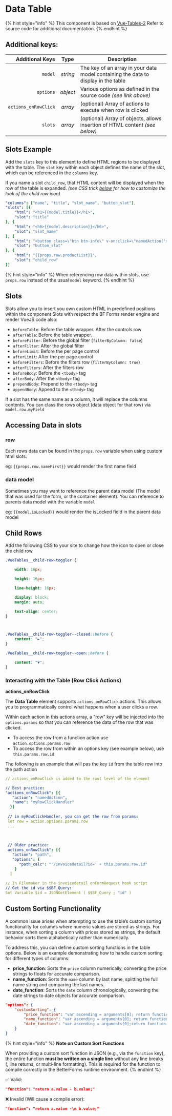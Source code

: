 # Data Table

{% hint style="info" %}
This component is based on [Vue-Tables-2](https://matanya.gitbook.io/vue-tables-2/options-api#options) Refer to source code for additional documentation.
{% endhint %}

## Additional keys:

|      Additional Keys |   Type   | Description                                                                        |
| -------------------: | :------: | ---------------------------------------------------------------------------------- |
|              `model` | _string_ | The key of an array in your data model containing the data to display in the table |
|            `options` | _object_ | Various options as defined in the source code _(see link above)_                   |
| `actions_onRowClick` |  _array_ | (optional) Array of actions to execute when row is clicked                         |
|              `slots` |  _array_ | (optional) Array of objects, allows insertion of HTML content _(see below)_        |

## Slots Example

Add the `slots` key to this element to define HTML regions to be displayed with the table. The `slot` key within each object defines the name of the slot, which can be referenced in the `columns` key.

If you name a slot `child_row`, that HTML content will be displayed when the row of the table is expanded. _(see CSS trick_ [_below_](tables2.md#child-rows) _for how to customize the look of the child row icon)_

```yaml
"columns": ["name", "title", "slot_name", "button_slot"],
"slots": [{
    "html": "<h1>{{model.title}}</h1>",
    "slot": "title"
}, {
    "html": "<h6>{{model.description}}</h6>",
    "slot": "slot_name"
}, {
    "html": "<button class=\"btn btn-info\" v-on:click=\"namedAction('myNamedAction'; {row: props.row})\"><i class=\"fa fa-check\"></i> OK</button>",
    "slot": "button_slot"
}, {
    "html": "{{props.row.productList}}",
    "slot": "child_row"
}]
```

{% hint style="info" %}
When referencing row data within slots, use `props.row` instead of the usual `model` keyword.
{% endhint %}

## Slots

Slots allow you to insert you own custom HTML in predefined positions within the component Slots with respect the BF Forms render engine and render VueJS code also:

* `beforeTable`: Before the table wrapper. After the controls row
* `afterTable`: Before the table wrapper.
* `beforeFilter`: Before the global filter (`filterByColumn: false`)
* `afterFilter`: After the global filter
* `beforeLimit`: Before the per page control
* `afterLimit`: After the per page control
* `beforeFilters`: Before the filters row (`filterByColumn: true`)
* `afterFilters`: After the filters row
* `beforeBody`: Before the `<tbody>` tag
* `afterBody`: After the `<tbody>` tag
* `prependBody`: Prepend to the `<tbody>` tag
* `appendBody`: Append to the `<tbody>` tag

If a slot has the same name as a column, it will replace the columns contents. You can class the rows object (data object for that row) via `model.row.myField`

## Accessing Data in slots

### row

Each rows data can be found in the `props.row` variable when using custom html slots.

eg: `{{props.row.nameFirst}}` would render the first name field

### data model

Sometimes you may want to reference the parent data model (The model that was used for the form, or the container element). You can reference to parents data model with the variable `model`

eg: `{{model.isLocked}}` would render the isLocked field in the parent data model

## Child Rows

Add the following CSS to your site to change how the icon to open or close the child row

```css
.VueTables__child-row-toggler {

    width: 16px;

    height: 16px;

    line-height: 16px;

    display: block;
    margin: auto;

    text-align: center;
}



.VueTables__child-row-toggler--closed::before {
    content: "►";
}

.VueTables__child-row-toggler--open::before {

    content: "▼";
}
```

### Interacting with the Table (Row Click Actions)

**actions\_onRowClick**

The **Data Table** element supports `actions_onRowClick` actions. This allows you to programmatically control what happens when a user clicks a row.

Within each action in this actions array, a "row" key will be injected into the `options.params` so that you can reference the data of the row that was clicked.

* To access the row from a function action use `action.options.params.row`
* To access the row from within an options key (see example below), use `this.params.row.id`

The following is an example that will pas the key `id` from the table row into the path action

```yaml
// actions_onRowClick is added to the root level of the element 

// Best practice:
"actions_onRowClick": [{
   "action": "namedAction",
   "name": "myRowClickHandler"
  }]  
  
 // in myRowClickHandler, you can get the row from params:
 let row = action.options.params.row
 ...
 
 
 
 // Older practice:
 actions_onRowClick": [{
   "action": "path",
   "options": {
      "path_calc": "'/invoicedetail?id=' + this.params.row.id"
    }
  ]
  
// In Filemaker in the invoicedetail onFormRequest hook script
// Get the id via $$BF_Query:
Set Variable $id = JSONGetElement ( $$BF_Query ; "id" )

```

## Custom Sorting Functionality

A common issue arises when attempting to use the table’s custom sorting functionality for columns where numeric values are stored as strings. For instance, when sorting a column with prices stored as strings, the default behavior sorts them alphabetically rather than numerically.

To address this, you can define custom sorting functions in the table options. Below is an example demonstrating how to handle custom sorting for different types of columns:

* **price\_function**: Sorts the `price` column numerically, converting the price strings to floats for accurate comparison.
* **name\_function**: Sorts the `name` column by last name, splitting the full name string and comparing the last names.
* **date\_function**: Sorts the `date` column chronologically, converting the date strings to date objects for accurate comparison.

```json
"options": {
    "customSorting": {
        "price_function": "var ascending = arguments[0]; return function(a,b){if (ascending) return parseFloat(a.price) >= parseFloat(b.price) ? 1 : -1; return parseFloat(a.price) <= parseFloat(b.price) ? 1 : -1;}",
        "name_function": "var ascending = arguments[0]; return function(a,b){if (ascending) return a.name.split(' ')[1] >= b.name.split(' ')[1] ? 1 : -1; return a.name.split(' ')[1] <= b.name.split(' ')[1] ? 1 : -1;}",
        "date_function": "var ascending = arguments[0];return function(a, b) {if (ascending) return moment(a.date, 'M/D/YYYY').isAfter(moment(b.date, 'M/D/YYYY')) ? 1 : -1;return moment(b.date, 'M/D/YYYY').isAfter(moment(a.date, 'M/D/YYYY')) ? 1 : -1;}"
    }
}

```

{% hint style="info" %}
&#x20;**Note on Custom Sort Functions**

When providing a custom sort function in JSON (e.g., via the `function` key), the entire function **must be written on a single line** without any line breaks (, line returns, or multi-line formatting). This is required for the function to compile correctly in the BetterForms runtime environment.
{% endhint %}

✅ Valid:

```json
"function": "return a.value - b.value;"
```

❌ Invalid (Will cause a compile error):

```json
"function": "return a.value -\n b.value;"
```
